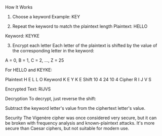 How It Works
1. Choose a keyword
Example: KEY

2. Repeat the keyword to match the plaintext length
Plaintext: HELLO

Keyword: KEYKE

3. Encrypt each letter
Each letter of the plaintext is shifted by the value of the corresponding letter in the keyword:

A = 0, B = 1, C = 2, ..., Z = 25

For HELLO and KEYKE:

Plaintext	H	E	L	L	O
Keyword	K	E	Y	K	E
Shift	10	4	24	10	4
Cipher	R	I	J	V	S

Encrypted Text: RIJVS

Decryption
To decrypt, just reverse the shift:

Subtract the keyword letter's value from the ciphertext letter's value.

Security
The Vigenère cipher was once considered very secure, but it can be broken with frequency analysis and known-plaintext attacks. It's more secure than Caesar ciphers, but not suitable for modern use.
